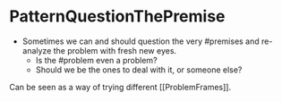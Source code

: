 # PatternQuestionThePremise

* Sometimes we can and should question the very #premises and re-analyze the problem with fresh new eyes.
  * Is the #problem even a problem?
  * Should we be the ones to deal with it, or someone else?

Can be seen as a way of trying different [[ProblemFrames]].
